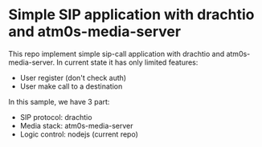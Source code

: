 # Simple SIP application with drachtio and atm0s-media-server

This repo implement simple sip-call application with drachtio and atm0s-media-server. In current state it has only limited features:

- User register (don't check auth)
- User make call to a destination

In this sample, we have 3 part:

- SIP protocol: drachtio
- Media stack: atm0s-media-server
- Logic control: nodejs (current repo)
